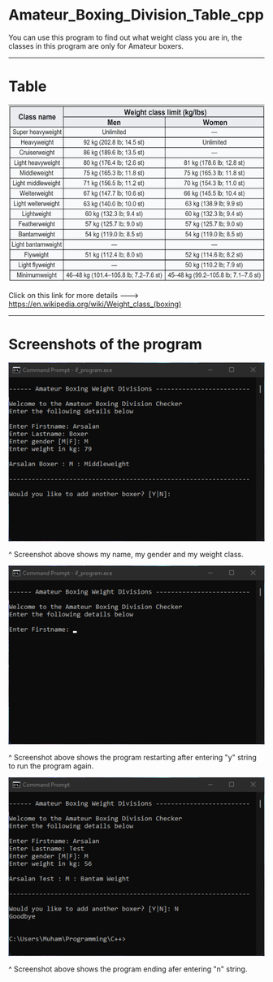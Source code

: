 # Amateur_Boxing_Division_Table_cpp

You can use this program to find out what weight class you are in, the classes in this program are only for Amateur boxers.

-----

# Table

<img src="Pictures/division_table.png" width="550" height="350">

Click on this link for more details --->
https://en.wikipedia.org/wiki/Weight_class_(boxing)

-----

# Screenshots of the program

<img src="Pictures/screenshot1.png">

^ Screenshot above shows my name, my gender and my weight class.

<img src="Pictures/screenshot2.png">

^ Screenshot above shows the program restarting after entering "y" string to run the program again.

<img src="Pictures/screenshot3.png">

^ Screenshot above shows the program ending afer entering "n" string.
